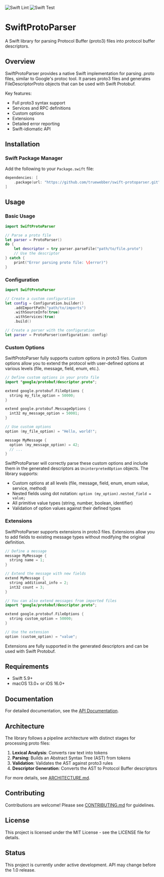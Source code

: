 ![Swift Lint](https://github.com/truewebber/swift-protoparser/actions/workflows/lint.yml/badge.svg?branch=master)
![Swift Test](https://github.com/truewebber/swift-protoparser/actions/workflows/test.yml/badge.svg?branch=master)

# SwiftProtoParser

A Swift library for parsing Protocol Buffer (proto3) files into protocol buffer descriptors.

## Overview

SwiftProtoParser provides a native Swift implementation for parsing .proto files, similar to Google's protoc tool. It parses proto3 files and generates FileDescriptorProto objects that can be used with Swift Protobuf.

Key features:
- Full proto3 syntax support
- Services and RPC definitions
- Custom options
- Extensions
- Detailed error reporting
- Swift-idiomatic API

## Installation

### Swift Package Manager

Add the following to your `Package.swift` file:

```swift
dependencies: [
    .package(url: "https://github.com/truewebber/swift-protoparser.git", from: "0.1.0")
]
```

## Usage

### Basic Usage

```swift
import SwiftProtoParser

// Parse a proto file
let parser = ProtoParser()
do {
    let descriptor = try parser.parseFile("path/to/file.proto")
    // Use the descriptor
} catch {
    print("Error parsing proto file: \(error)")
}
```

### Configuration

```swift
import SwiftProtoParser

// Create a custom configuration
let config = Configuration.builder()
    .addImportPath("path/to/imports")
    .withSourceInfo(true)
    .withServices(true)
    .build()

// Create a parser with the configuration
let parser = ProtoParser(configuration: config)
```

### Custom Options

SwiftProtoParser fully supports custom options in proto3 files. Custom options allow you to extend the protocol with user-defined options at various levels (file, message, field, enum, etc.).

```swift
// Define custom options in your proto file
import "google/protobuf/descriptor.proto";

extend google.protobuf.FileOptions {
  string my_file_option = 50000;
}

extend google.protobuf.MessageOptions {
  int32 my_message_option = 50001;
}

// Use custom options
option (my_file_option) = "Hello, world!";

message MyMessage {
  option (my_message_option) = 42;
  // ...
}
```

SwiftProtoParser will correctly parse these custom options and include them in the generated descriptors as `UninterpretedOption` objects. The library supports:

- Custom options at all levels (file, message, field, enum, enum value, service, method)
- Nested fields using dot notation: `option (my_option).nested_field = value;`
- All primitive value types (string, number, boolean, identifier)
- Validation of option values against their defined types

### Extensions

SwiftProtoParser supports extensions in proto3 files. Extensions allow you to add fields to existing message types without modifying the original definition.

```swift
// Define a message
message MyMessage {
  string name = 1;
}

// Extend the message with new fields
extend MyMessage {
  string additional_info = 2;
  int32 count = 3;
}

// You can also extend messages from imported files
import "google/protobuf/descriptor.proto";

extend google.protobuf.FileOptions {
  string custom_option = 50000;
}

// Use the extension
option (custom_option) = "value";
```

Extensions are fully supported in the generated descriptors and can be used with Swift Protobuf.

## Requirements

- Swift 5.9+
- macOS 13.0+ or iOS 16.0+

## Documentation

For detailed documentation, see the [API Documentation](https://github.com/truewebber/swift-protoparser/wiki).

## Architecture

The library follows a pipeline architecture with distinct stages for processing proto files:

1. **Lexical Analysis**: Converts raw text into tokens
2. **Parsing**: Builds an Abstract Syntax Tree (AST) from tokens
3. **Validation**: Validates the AST against proto3 rules
4. **Descriptor Generation**: Converts the AST to Protocol Buffer descriptors

For more details, see [ARCHITECTURE.md](ARCHITECTURE.md).

## Contributing

Contributions are welcome! Please see [CONTRIBUTING.md](CONTRIBUTING.md) for guidelines.

## License

This project is licensed under the MIT License - see the LICENSE file for details.

## Status

This project is currently under active development. API may change before the 1.0 release.